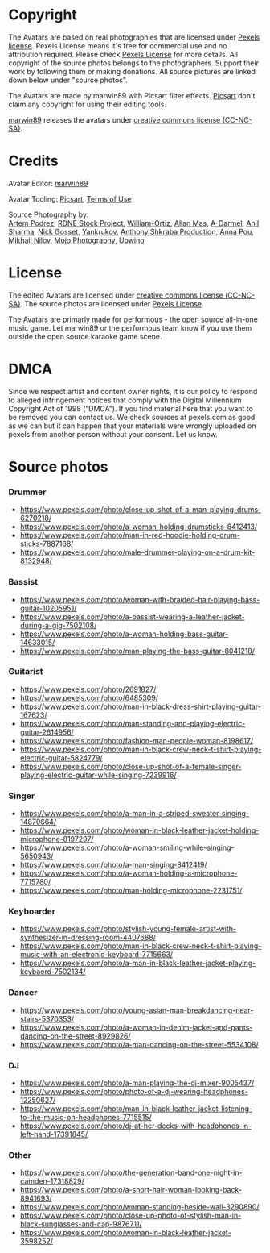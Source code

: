# Copyright
<p>The Avatars are based on real photographies that are licensed under <a href="https://www.pexels.com/license/">Pexels license</a>. Pexels License means it's free for commercial use and no attribution required. Please check <a href="https://www.pexels.com/license/">Pexels License</a> for more details. All copyright of the source photos belongs to the photographers. Support their work by following them or making donations. All source pictures are linked down below under "source photos".</p>
<p>The Avatars are made by marwin89 with Picsart filter effects. <a href="https://picsart.com">Picsart</a> don't claim any copyright for using their editing tools.</p>
<p><a href="https://github.com/marwin89">marwin89</a> releases the avatars under <a href="https://creativecommons.org/share-your-work/cclicenses/">creative commons license (CC-NC-SA)</a>.</p>

# Credits
<p>Avatar Editor: <a href="https://github.com/marwin89">marwin89</a></p>
<p>Avatar Tooling: <a href="https://picsart.com">Picsart</a>, <a href="https://picsart.com/terms-of-use/">Terms of Use</a></p>
<p>Source Photography by: <br/><a href="https://www.pexels.com/@artempodrez/">Artem Podrez</a>, <a href="https://www.pexels.com/@rdne/">RDNE Stock Project</a>, <a href="https://www.pexels.com/@william-joseph-gooding-ortiz-3666574/">William-Ortiz</a>, <a href="https://www.pexels.com/@allan-mas/">Allan Mas</a>, <a href="https://www.pexels.com/@a-darmel/">A-Darmel</a>, <a href="https://www.pexels.com/@anilsharma65/">Anil Sharma</a>, <a href="https://www.pexels.com/@nickgosset/">Nick Gosset</a>, <a href="https://www.pexels.com/@yankrukov/">Yankrukov</a>, <a href="https://www.pexels.com/@anthonyshkraba-production/">Anthony Shkraba Production</a>, <a href="https://www.pexels.com/@anna-pou/">Anna Pou</a>, <a href="https://www.pexels.com/@mikhail-nilov/">Mikhail Nilov</a>, <a href="https://www.pexels.com/@mojophotography/">Mojo Photography</a>, <a href="https://www.pexels.com/@ubwino-134457761/">Ubwino</a></p>

# License
<p>The edited Avatars are licensed under <a href="https://creativecommons.org/share-your-work/cclicenses/">creative commons license (CC-NC-SA)</a>. The source photos are licensed under <a href="https://www.pexels.com/license/">Pexels License</a>.</p>
<p>The Avatars are primarly made for performous - the open source all-in-one music game. Let marwin89 or the performous team know if you use them outside the open source karaoke game scene.</p>

# DMCA
<p>Since we respect artist and content owner rights, it is our policy to respond to alleged infringement notices that comply with the Digital Millennium Copyright Act of 1998 (“DMCA”). If you find material here that you want to be removed you can contact us. We check sources at pexels.com as good as we can but it can happen that your materials were wrongly uploaded on pexels from another person without your consent. Let us know.</p>

# Source photos
### Drummer
- https://www.pexels.com/photo/close-up-shot-of-a-man-playing-drums-6270218/
- https://www.pexels.com/photo/a-woman-holding-drumsticks-8412413/
- https://www.pexels.com/photo/man-in-red-hoodie-holding-drum-sticks-7887168/
- https://www.pexels.com/photo/male-drummer-playing-on-a-drum-kit-8132948/
### Bassist
- https://www.pexels.com/photo/woman-with-braided-hair-playing-bass-guitar-10205951/
- https://www.pexels.com/photo/a-bassist-wearing-a-leather-jacket-during-a-gig-7502108/
- https://www.pexels.com/photo/a-woman-holding-bass-guitar-14633015/
- https://www.pexels.com/photo/man-playing-the-bass-guitar-8041218/
### Guitarist
- https://www.pexels.com/photo/2691827/
- https://www.pexels.com/photo/6485309/
- https://www.pexels.com/photo/man-in-black-dress-shirt-playing-guitar-167623/
- https://www.pexels.com/photo/man-standing-and-playing-electric-guitar-2614956/
- https://www.pexels.com/photo/fashion-man-people-woman-8198617/
- https://www.pexels.com/photo/man-in-black-crew-neck-t-shirt-playing-electric-guitar-5824779/
- https://www.pexels.com/photo/close-up-shot-of-a-female-singer-playing-electric-guitar-while-singing-7239916/
### Singer
- https://www.pexels.com/photo/a-man-in-a-striped-sweater-singing-14870664/
- https://www.pexels.com/photo/woman-in-black-leather-jacket-holding-microphone-8197297/
- https://www.pexels.com/photo/a-woman-smiling-while-singing-5650943/
- https://www.pexels.com/photo/a-man-singing-8412419/
- https://www.pexels.com/photo/a-woman-holding-a-microphone-7715780/
- https://www.pexels.com/photo/man-holding-microphone-2231751/
### Keyboarder
- https://www.pexels.com/photo/stylish-young-female-artist-with-synthesizer-in-dressing-room-4407688/
- https://www.pexels.com/photo/man-in-black-crew-neck-t-shirt-playing-music-with-an-electronic-keyboard-7715663/
- https://www.pexels.com/photo/a-man-in-black-leather-jacket-playing-keybaord-7502134/
### Dancer
- https://www.pexels.com/photo/young-asian-man-breakdancing-near-stairs-5370353/
- https://www.pexels.com/photo/a-woman-in-denim-jacket-and-pants-dancing-on-the-street-8929826/
- https://www.pexels.com/photo/a-man-dancing-on-the-street-5534108/
### DJ
- https://www.pexels.com/photo/a-man-playing-the-dj-mixer-9005437/
- https://www.pexels.com/photo/photo-of-a-dj-wearing-headphones-12250627/
- https://www.pexels.com/photo/man-in-black-leather-jacket-listening-to-the-music-on-headphones-7715515/
- https://www.pexels.com/photo/dj-at-her-decks-with-headphones-in-left-hand-17391845/
### Other
- https://www.pexels.com/photo/the-generation-band-one-night-in-camden-17318829/
- https://www.pexels.com/photo/a-short-hair-woman-looking-back-8941693/
- https://www.pexels.com/photo/woman-standing-beside-wall-3290890/
- https://www.pexels.com/photo/close-up-photo-of-stylish-man-in-black-sunglasses-and-cap-9876711/
- https://www.pexels.com/photo/woman-in-black-leather-jacket-3598252/
